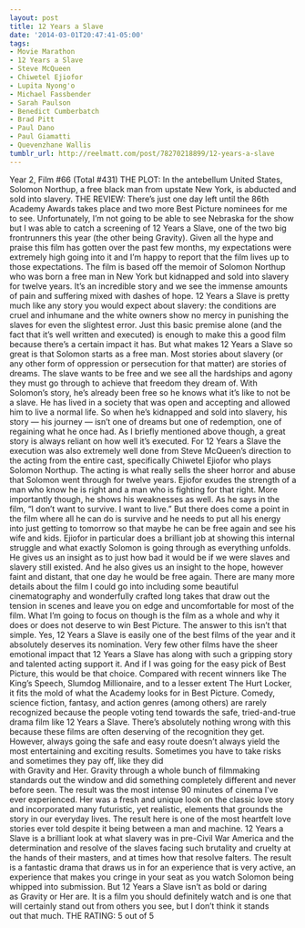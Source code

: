 ```yaml
---
layout: post
title: 12 Years a Slave
date: '2014-03-01T20:47:41-05:00'
tags:
- Movie Marathon
- 12 Years a Slave
- Steve McQueen
- Chiwetel Ejiofor
- Lupita Nyong'o
- Michael Fassbender
- Sarah Paulson
- Benedict Cumberbatch
- Brad Pitt
- Paul Dano
- Paul Giamatti
- Quevenzhane Wallis
tumblr_url: http://reelmatt.com/post/78270218899/12-years-a-slave
---
```



Year 2, Film #66 (Total #431)
THE PLOT: In the antebellum United States, Solomon Northup, a free black man from upstate New York, is abducted and sold into slavery.
THE REVIEW: There’s just one day left until the 86th Academy Awards takes place and two more Best Picture nominees for me to see. Unfortunately, I’m not going to be able to see Nebraska for the show but I was able to catch a screening of 12 Years a Slave, one of the two big frontrunners this year (the other being Gravity). Given all the hype and praise this film has gotten over the past few months, my expectations were extremely high going into it and I’m happy to report that the film lives up to those expectations.
The film is based off the memoir of Solomon Northup who was born a free man in New York but kidnapped and sold into slavery for twelve years. It’s an incredible story and we see the immense amounts of pain and suffering mixed with dashes of hope. 12 Years a Slave is pretty much like any story you would expect about slavery: the conditions are cruel and inhumane and the white owners show no mercy in punishing the slaves for even the slightest error. Just this basic premise alone (and the fact that it’s well written and executed) is enough to make this a good film because there’s a certain impact it has. But what makes 12 Years a Slave so great is that Solomon starts as a free man. Most stories about slavery (or any other form of oppression or persecution for that matter) are stories of dreams. The slave wants to be free and we see all the hardships and agony they must go through to achieve that freedom they dream of. With Solomon’s story, he’s already been free so he knows what it’s like to not be a slave. He has lived in a society that was open and accepting and allowed him to live a normal life. So when he’s kidnapped and sold into slavery, his story — his journey — isn’t one of dreams but one of redemption, one of regaining what he once had.
As I briefly mentioned above though, a great story is always reliant on how well it’s executed. For 12 Years a Slave the execution was also extremely well done from Steve McQueen’s direction to the acting from the entire cast, specifically Chiwetel Ejiofor who plays Solomon Northup. The acting is what really sells the sheer horror and abuse that Solomon went through for twelve years. Ejiofor exudes the strength of a man who know he is right and a man who is fighting for that right. More importantly though, he shows his weaknesses as well. As he says in the film, “I don’t want to survive. I want to live.” But there does come a point in the film where all he can do is survive and he needs to put all his energy into just getting to tomorrow so that maybe he can be free again and see his wife and kids. Ejiofor in particular does a brilliant job at showing this internal struggle and what exactly Solomon is going through as everything unfolds. He gives us an insight as to just how bad it would be if we were slaves and slavery still existed. And he also gives us an insight to the hope, however faint and distant, that one day he would be free again.
There are many more details about the film I could go into including some beautiful cinematography and wonderfully crafted long takes that draw out the tension in scenes and leave you on edge and uncomfortable for most of the film. What I’m going to focus on though is the film as a whole and why it does or does not deserve to win Best Picture. The answer to this isn’t that simple. Yes, 12 Years a Slave is easily one of the best films of the year and it absolutely deserves its nomination. Very few other films have the sheer emotional impact that 12 Years a Slave has along with such a gripping story and talented acting support it. And if I was going for the easy pick of Best Picture, this would be that choice. Compared with recent winners like The King’s Speech, Slumdog Millionaire, and to a lesser extent The Hurt Locker, it fits the mold of what the Academy looks for in Best Picture. Comedy, science fiction, fantasy, and action genres (among others) are rarely recognized because the people voting tend towards the safe, tried-and-true drama film like 12 Years a Slave. There’s absolutely nothing wrong with this because these films are often deserving of the recognition they get.
However, always going the safe and easy route doesn’t always yield the most entertaining and exciting results. Sometimes you have to take risks and sometimes they pay off, like they did with Gravity and Her. Gravity through a whole bunch of filmmaking standards out the window and did something completely different and never before seen. The result was the most intense 90 minutes of cinema I’ve ever experienced. Her was a fresh and unique look on the classic love story and incorporated many futuristic, yet realistic, elements that grounds the story in our everyday lives. The result here is one of the most heartfelt love stories ever told despite it being between a man and machine. 12 Years a Slave is a brilliant look at what slavery was in pre-Civil War America and the determination and resolve of the slaves facing such brutality and cruelty at the hands of their masters, and at times how that resolve falters. The result is a fantastic drama that draws us in for an experience that is very active, an experience that makes you cringe in your seat as you watch Solomon being whipped into submission. But 12 Years a Slave isn’t as bold or daring as Gravity or Her are. It is a film you should definitely watch and is one that will certainly stand out from others you see, but I don’t think it stands out that much.
THE RATING: 5 out of 5
